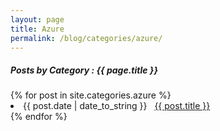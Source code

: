 ```yaml
---
layout: page
title: Azure
permalink: /blog/categories/azure/
---
```


<h5> Posts by Category : {{ page.title }} </h5>

<div class="card">
{% for post in site.categories.azure %}
 <li class="category-posts"><span>{{ post.date | date_to_string }}</span> &nbsp; <a href="{{ post.url }}">{{ post.title }}</a></li>
{% endfor %}
</div>